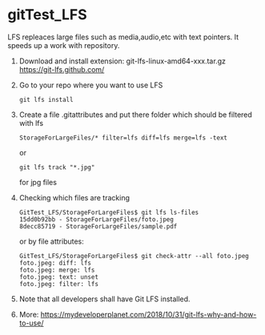 # gitTest_LFS

LFS repleaces large files such as media,audio,etc with text pointers.
It speeds up a work with repository.
1. Download and install extension: git-lfs-linux-amd64-xxx.tar.gz
	https://git-lfs.github.com/
2. Go to your repo where you want to use LFS
	```
	git lfs install
	```
3. Create a file .gitattributes and put there folder which should be filtered with lfs
	```
	StorageForLargeFiles/* filter=lfs diff=lfs merge=lfs -text
	```
	or
	```
	git lfs track "*.jpg"
	```
	for jpg files
	
4. Checking which files are tracking
	```
	GitTest_LFS/StorageForLargeFiles$ git lfs ls-files
	15dd0b92bb - StorageForLargeFiles/foto.jpeg
	8decc85719 - StorageForLargeFiles/sample.pdf
	```
	or by file attributes:
	```
	GitTest_LFS/StorageForLargeFiles$ git check-attr --all foto.jpeg
	foto.jpeg: diff: lfs
	foto.jpeg: merge: lfs
	foto.jpeg: text: unset
	foto.jpeg: filter: lfs
	```
5. Note that all developers shall have Git LFS installed.
6. More: https://mydeveloperplanet.com/2018/10/31/git-lfs-why-and-how-to-use/